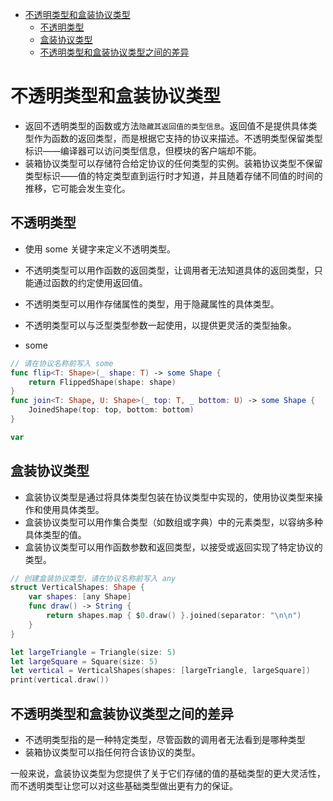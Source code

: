 <!-- @import "[TOC]" {cmd="toc" depthFrom=1 depthTo=6 orderedList=false} -->

<!-- code_chunk_output -->

- [不透明类型和盒装协议类型](#不透明类型和盒装协议类型)
  - [不透明类型](#不透明类型)
  - [盒装协议类型](#盒装协议类型)
  - [不透明类型和盒装协议类型之间的差异](#不透明类型和盒装协议类型之间的差异)

<!-- /code_chunk_output -->

# 不透明类型和盒装协议类型

- 返回不透明类型的函数或方法`隐藏其返回值的类型信息`。返回值不是提供具体类型作为函数的返回类型，而是根据它支持的协议来描述。不透明类型保留类型标识——编译器可以访问类型信息，但模块的客户端却不能。
- 装箱协议类型可以存储符合给定协议的任何类型的实例。装箱协议类型不保留类型标识——值的特定类型直到运行时才知道，并且随着存储不同值的时间的推移，它可能会发生变化。

## 不透明类型

- 使用 some 关键字来定义不透明类型。
- 不透明类型可以用作函数的返回类型，让调用者无法知道具体的返回类型，只能通过函数的约定使用返回值。
- 不透明类型可以用作存储属性的类型，用于隐藏属性的具体类型。
- 不透明类型可以与泛型类型参数一起使用，以提供更灵活的类型抽象。

- some

```swift
// 请在协议名称前写入 some 
func flip<T: Shape>(_ shape: T) -> some Shape {
    return FlippedShape(shape: shape)
}
func join<T: Shape, U: Shape>(_ top: T, _ bottom: U) -> some Shape {
    JoinedShape(top: top, bottom: bottom)
}

var 
```

## 盒装协议类型

* 盒装协议类型是通过将具体类型包装在协议类型中实现的，使用协议类型来操作和使用具体类型。
* 盒装协议类型可以用作集合类型（如数组或字典）中的元素类型，以容纳多种具体类型的值。
* 盒装协议类型可以用作函数参数和返回类型，以接受或返回实现了特定协议的类型。

```swift
// 创建盒装协议类型，请在协议名称前写入 any 
struct VerticalShapes: Shape {
    var shapes: [any Shape]
    func draw() -> String {
        return shapes.map { $0.draw() }.joined(separator: "\n\n")
    }
}

let largeTriangle = Triangle(size: 5)
let largeSquare = Square(size: 5)
let vertical = VerticalShapes(shapes: [largeTriangle, largeSquare])
print(vertical.draw())
```

## 不透明类型和盒装协议类型之间的差异

- 不透明类型指的是一种特定类型，尽管函数的调用者无法看到是哪种类型
- 装箱协议类型可以指任何符合该协议的类型。

一般来说，盒装协议类型为您提供了关于它们存储的值的基础类型的更大灵活性，而不透明类型让您可以对这些基础类型做出更有力的保证。
